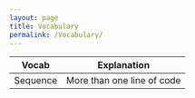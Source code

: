 ```yaml
---
layout: page
title: Vocabulary
permalink: /Vocabulary/
---
```


| Vocab     | Explanation |
| ---------- | ---------- |
| Sequence  | More than one line of code |